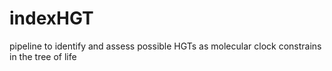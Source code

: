 # indexHGT
pipeline to identify and assess possible HGTs as molecular clock constrains in the tree of life
